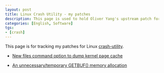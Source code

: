```yaml
---
layout: post
title: Linux Crash Utility - my patches
description: This page is used to hold Oliver Yang's upstream patch for Linux crash utility.
categories: [English, Software]
tgs:
- [crash]
---
```


This page is for tracking my patches for Linux [crash-utility](https://github.com/crash-utility).

- [New files command option to dump kernel page cache](https://github.com/crash-utility/crash/commit/3106fee2bebfdb0f1c850911f452824237598d92)

- [An unnecessary/temporary GETBUF() memory allocation](https://github.com/crash-utility/crash/commit/005eb9e502056a09196f6507162648c796e36f95)
